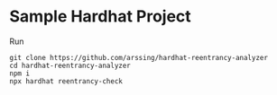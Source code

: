 # Sample Hardhat Project
Run

```shell
git clone https://github.com/arssing/hardhat-reentrancy-analyzer
cd hardhat-reentrancy-analyzer
npm i
npx hardhat reentrancy-check
```
